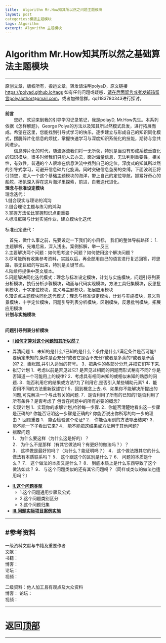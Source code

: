 ```yaml
---
title:  Algorithm Mr.How知其所以然之问题主题模块
layout: post
categories:模版主题模块
tags: Algorithm
excerpt: Algorithm 主题模块
---
```

# Algorithm Mr.How知其所以然之基础算法主题模块 <span id="home">

---

原创文章，版权所有，搬运文章，转发请注明polyaD，原文链接<https://polyad.github.io/tags>
如有任何问题或疑惑，请在后面留言或者发邮箱留言polyaluthor@gmail.com，或者加微信群，qq1183780343进行探讨。

---
**前言**  
&emsp;&emsp;您好，欢迎来到我的引导学习记录笔记，我是polayD, Mr.How先生。本系列依据《怎样解题》，George Polya的方法以及知其所以然模式启发，进行拓展而成。希望在这里，您能找到引导式学习的快乐，逐步建立与形成自己的知识同化模式，摆脱碎片化信息的烦扰，掌握快速学习与深度知识系统化的技能，期待与您共同进步。  
&emsp;&emsp;信息碎片化的时代，随波逐流我们将一无所获，特别是当没有形成系统垂直化的知识模块，很多时候我们只能人云亦云，面对海量信息，无法判别重要性，相关性，有效性，普通的个人很难在信息洪流中找到自己的定位。深度式的知其所以然的引导式学习，可避开信息碎片化旋涡，同时突破信息茧房的束缚。下面波利亚将引领您，进入一个这个基础主题模块的海洋，带上自己的定位导航，抓紧好奇心的船舵，扬帆深入得在这片海洋里探索，前进，自我迭代进化。    
****理念与标准设定模块****  
理念迭代：  
1.缝合现实与理论的鸿沟  
2.缝合理论主题与练习的鸿沟  
3.掌握方法论比掌握知识点更重要  
4.标准框架与计划实施作业，建立模块化迭代

标准设定迭代：


&emsp;首先，做什么事之前，先要设定一下我们的小目标，
我们的整体导航路径：
1.主题解析，先难后易，深入浅出，案例拆解，举一反三  
2.主要解决两个问题：如何思考这个问题？如何使用这个解决问题？   
3.尽可能所有收集参考资料，实践以后，再全部用自己的语言进行复述回答，将思路，事无巨细的写出来，特别是关键节点。  
4.陆续将提供中英文版本。  
5.问题解决同化迭代模式：理念与标准设定模块，计划与实施模块，问题引导列表分析模块，执行分析步骤模块，动画与代码实现模块，方法工具归集模块，反思批判模块，十字定位模块，意义与主题模块，拓展应用模块       
6.知识点主题模块同化迭代模式：理念与标准设定模块，计划与实施模块，意义背景模块，十字定位模块，问题引导列表分析模块，区别模块，反思批判模块，拓展应用模块        
**计划与实施模块**      
&emsp;
  
 
****问题引导列表分析模块****
* **[I 如何才算对这个问题知其所以然？](#1)**      
- 弄清问题
  1．未知的是什么?已知的是什么？条件是什么?满足条件是否可能? 要确定未知的,条件是否充分?或者它是否不充分?或者是多余的?或者是矛盾的?
  2．画张图,并引入适当的符号。
  3．把条件的各部分分开,并把它们写下来.
-  拟订计划
  1．考虑以前是否见过它? 是否见过相同的问题而形式稍有不同? 你是否知道一个可能用上的规律?
  2．考虑具有相同未知的或相似未知的熟悉的问题.
  3．能否利用它的结果或方法?为了利用它,是否引入某些辅助元素?
  4．能否用不同的方法重新叙述它?
  5．回到概念上去.
  6．如果你不能解决所提出的问题,可先解决一个与此有关的问题.
  7．是否利用了所有的已知的?是否利用了所有条件？是否考虑了 包含在问题中的所有必要的概念?
-  实现计划
  1．实现你的求解计划,检验每一步骤.
  2．你能否清楚地看出这一步骤是正确的?  你能否证明这一步骤是正确的? 你能否说出你所写的每一步的理由？
  回顾重要
  1． 能否检验这个论证?
  2． 你能否用别的方法导出结果?
  3． 能不能一下子看出它来?
  4． 能不能把这结果或方法用于其他问题?  
-  揣摩问题  
  1． 为什么要这样（为什么这是好的）？    
  2． 为什么不是那样（有其它做法吗？有更好的做法吗？）？  
  3． 这样做是最好的吗？（为什么？能证明吗？）
  4． 这个做法跟其它的什么做法有本质联系吗？
  5． 这个跟这个的区别是什么？
  6． 问题的本质是什么？
  7． 这个做法的本质又是什么？
  8． 到底本质上是什么东西导致了这个做法如此？
  9． 与这个问题类似的还有其它问题吗？（同样或类似的做法也适用吗？）
* **[II.这个问题类型](#2)**     
  *  1.这个问题通用步骤及公式     
  *  2.这个问题类别区分     
  *  3.这个问题归集   
* **[III.问题实际项目案例实施](#3)**    
   
  









-----
#参考资料  
-----  
一级资料文献与书籍及重要作者  
文献：  
书籍：  
博客：   
论坛：   
视频：  

二级资料：他人加工且有观点及大众资料  
博客： 
论坛：   
视频：    



-----

# **返回[顶部](#home)**

---- 